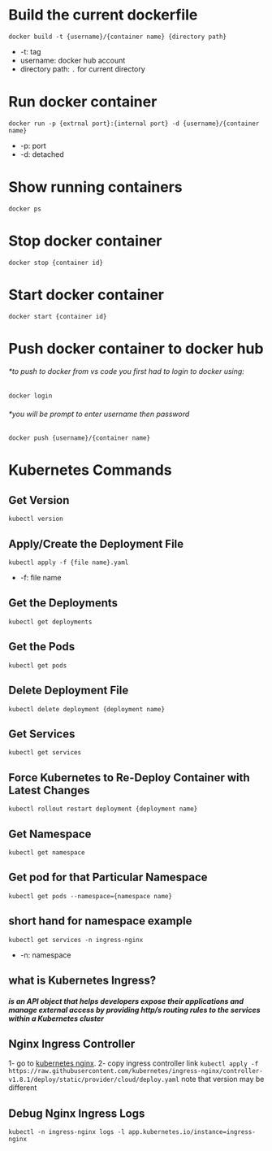 # Build the current dockerfile

`docker build -t {username}/{container name} {directory path}`

- -t: tag
- username: docker hub account
- directory path: `.` for current directory

# Run docker container

`docker run -p {extrnal port}:{internal port} -d {username}/{container name}`

- -p: port
- -d: detached

# Show running containers

`docker ps`

# Stop docker container

`docker stop {container id}`

# Start docker container

`docker start {container id}`

# Push docker container to docker hub

###### \*to push to docker from vs code you first had to login to docker using:

`docker login`

###### \*you will be prompt to enter username then password

`docker push {username}/{container name}`

# Kubernetes Commands

## Get Version

`kubectl version`

## Apply/Create the Deployment File

`kubectl apply -f {file name}.yaml`

- -f: file name

## Get the Deployments

`kubectl get deployments`

## Get the Pods

`kubectl get pods`

## Delete Deployment File

`kubectl delete deployment {deployment name}`

## Get Services

`kubectl get services`

## Force Kubernetes to Re-Deploy Container with Latest Changes

`kubectl rollout restart deployment {deployment name}`

## Get Namespace

`kubectl get namespace`

## Get pod for that Particular Namespace

`kubectl get pods --namespace={namespace name}`

## short hand for namespace example

`kubectl get services -n ingress-nginx`

- -n: namespace

## what is Kubernetes Ingress?

##### is an API object that helps developers expose their applications and manage external access by providing http/s routing rules to the services within a Kubernetes cluster

## Nginx Ingress Controller

1- go to [kubernetes nginx](https://kubernetes.github.io/ingress-nginx/deploy/).
2- copy ingress controller link `kubectl apply -f https://raw.githubusercontent.com/kubernetes/ingress-nginx/controller-v1.8.1/deploy/static/provider/cloud/deploy.yaml` note that version may be different

## Debug Nginx Ingress Logs

`kubectl -n ingress-nginx logs -l app.kubernetes.io/instance=ingress-nginx`
